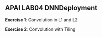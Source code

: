 ## APAI LAB04 DNNDeployment 
**Exercise 1**: Convolution in L1 and L2

**Exercise 2**: Convolution with Tiling

